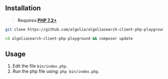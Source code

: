 ## Installation

> **Requires [PHP 7.2+](https://php.net/releases/)**

```bash
git clone https://github.com/algolia/algoliasearch-client-php-playground
```

```bash
cd algoliasearch-client-php-playground && composer update
```

## Usage

1. Edit the file `bin/index.php`.
2. Run the php file using: `php bin/index.php`.

